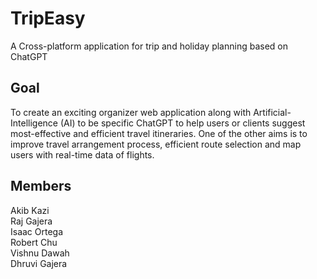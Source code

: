 # TripEasy

A Cross-platform application for trip and holiday planning based on ChatGPT

## Goal

To create an exciting organizer web application along with Artificial-Intelligence (AI) to be specific ChatGPT to help users or clients suggest most-effective and efficient travel itineraries. One of the other aims is to improve travel arrangement process, efficient route selection and map users with real-time data of flights.

## Members

Akib Kazi\
Raj Gajera \
Isaac Ortega \
Robert Chu \
Vishnu Dawah \
Dhruvi Gajera 
